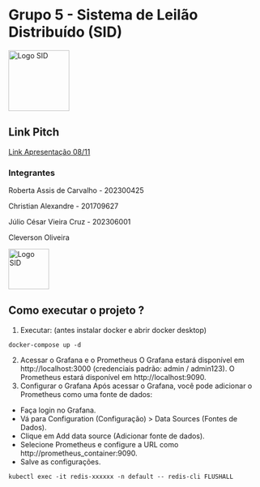 # Grupo 5 - Sistema de Leilão Distribuído (SID)


<img src="assets/leilao.jpg" width="120" height="120" alt="Logo SID">

## Link Pitch

[Link Apresentação 08/11](https://docs.google.com/presentation/d/1eK21P_mmpFl_WHYtD-Mm9hy7vjfw-AyXXOsiqwvpQU8/edit#slide=id.g3045f246402_0_7)

### Integrantes

Roberta Assis de Carvalho - 202300425

Christian Alexandre - 201709627

Júlio César Vieira Cruz - 202306001

Cleverson Oliveira


<img src="assets/sid.jpg" width="80" height="80" alt="Logo SID">


## Como executar o projeto ?

1. Executar: (antes instalar docker e abrir docker desktop)
```
docker-compose up -d
```

2. Acessar o Grafana e o Prometheus
   O Grafana estará disponível em http://localhost:3000 (credenciais padrão: admin / admin123).
   O Prometheus estará disponível em http://localhost:9090.
3. Configurar o Grafana
   Após acessar o Grafana, você pode adicionar o Prometheus como uma fonte de dados:

- Faça login no Grafana.
- Vá para Configuration (Configuração) > Data Sources (Fontes de Dados).
- Clique em Add data source (Adicionar fonte de dados).
- Selecione Prometheus e configure a URL como http://prometheus_container:9090.
- Salve as configurações.

``
kubectl exec -it redis-xxxxxx -n default -- redis-cli
FLUSHALL
``